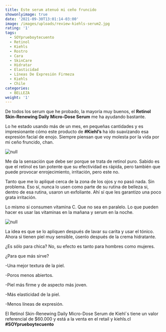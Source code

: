 ```yaml
---
title: Este serum atenuó mi ceño fruncido
showonlyimage: true
date: '2021-09-30T13:01:14-03:00'
image: /images/uploads/review-kiehls-serum2.jpg
rating: '1'
tags:
  - SOYprueboytecuento
  - Retinol
  - Kiehls
  - Rostro
  - Cara
  - SkinCare
  - Hidratar
  - Elasticidad
  - Líneas De Expresión Firmeza
  - Kiehls
  - Chile
categories:
  - BELLEZA
weight: '1'
---
```

De todos los serum que he probado, la mayoría muy buenos, el **Retinol Skin-Renewing Daily Micro-Dose Serum** me ha ayudando bastante.

<!--more-->

Lo he estado usando más de un mes, en pequeñas cantidades y es impresionante cómo este producto de **\#Kiehl’s** ha ido suavizando esa expresión facial de enojo. Siempre piensan que voy molesta por la vida por mi ceño fruncido, chan.

![null](/images/uploads/review-kiehls-serum2.jpg)

Me da la sensación que debe ser porque se trata de retinol puro. Sabido es que el retinol es tan potente que su efectividad es rápida, pero también que puede provocar enrojecimiento, irritación, pero este no.

Tanto que me lo apliqué cerca de la zona de los ojos y no pasó nada. Sin problema. Eso sí, nunca lo usen como parte de su rutina de belleza si, dentro de esa rutina, usaron un exfoliante. Ahí sí que les garantizo una poco grata irritación.

Lo mismo si consumen vitamina C. Que no sea en paralelo. Lo que pueden hacer es usar las vitaminas en la mañana y serum en la noche.

![null](/images/uploads/review-serum3.jpg)

La idea es que se lo apliquen después de lavar su carita y usar el tónico. Ahora si tienen piel muy sensible, úsenlo después de la crema hidratante.

¿Es sólo para chica? No, su efecto es tanto para hombres como mujeres.

¿Para que más sirve?

\-Una mejor textura de la piel.

\-Poros menos abiertos.

\-Piel más firme y de aspecto más joven.

\-Más elasticidad de la piel.

\-Menos líneas de expresión.

El Retinol Skin-Renewing Daily Micro-Dose Serum de Kiehl`s tiene un valor referencial de $60.000 y está a la venta en el retail y kiehls.cl **\#SOYprueboytecuento**
